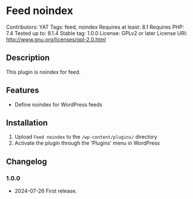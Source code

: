 # Feed noindex
Contributors: YAT
Tags: feed, noindex
Requires at least: 8.1
Requires PHP: 7.4
Tested up to: 8.1.4
Stable tag: 1.0.0
License: GPLv2 or later
License URI: http://www.gnu.org/licenses/gpl-2.0.html

## Description

This plugin is noindex for feed.

## Features

* Define noindex for WordPress feeds

##  Installation

1. Upload `Feed noindex` to the `/wp-content/plugins/` directory
2. Activate the plugin through the 'Plugins' menu in WordPress

## Changelog

### 1.0.0
* 2024-07-26 First release.
